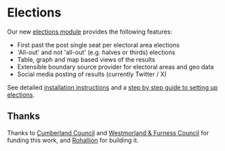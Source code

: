 # Elections

Our new [elections module](https://github.com/localgovdrupal/localgov_elections_reporting?tab=readme-ov-file#readme) provides the following features:

* First past the post single seat per electoral area elections
* 'All-out' and not 'all-out' (e.g. halves or thirds) elections
* Table, graph and map based views of the results
* Extensible boundary source provider for electoral areas and geo data
* Social media posting of results (currently Twitter / X)

See detailed [installation instructions](https://github.com/localgovdrupal/localgov_elections_reporting?tab=readme-ov-file#readme) and a [step by step guide to setting up elections](https://github.com/localgovdrupal/localgov_elections_reporting/blob/1.x/docs/index.md).

## Thanks

Thanks to [Cumberland Council](https://www.cumberland.gov.uk/) and [Westmorland & Furness Council](https://www.westmorlandandfurness.gov.uk/) for funding this work, and [Rohallion](https://rohallion.agency/) for building it. 
